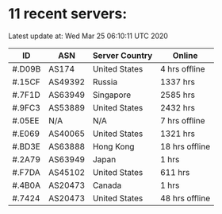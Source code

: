# 11 recent servers:

Latest update at: Wed Mar 25 06:10:11 UTC 2020

| ID | ASN | Server Country | Online |
| -- | --- | -------------- | ------ |
| #.D09B | AS174 | United States | 4 hrs offline |
| #.15CF | AS49392 | Russia | 1337 hrs |
| #.7F1D | AS63949 | Singapore | 2585 hrs |
| #.9FC3 | AS53889 | United States | 2432 hrs |
| #.05EE | N/A | N/A | 7 hrs offline |
| #.E069 | AS40065 | United States | 1321 hrs |
| #.BD3E | AS63888 | Hong Kong | 18 hrs offline |
| #.2A79 | AS63949 | Japan | 1 hrs |
| #.F7DA | AS45102 | United States | 611 hrs |
| #.4B0A | AS20473 | Canada | 1 hrs |
| #.7424 | AS20473 | United States | 48 hrs offline |

